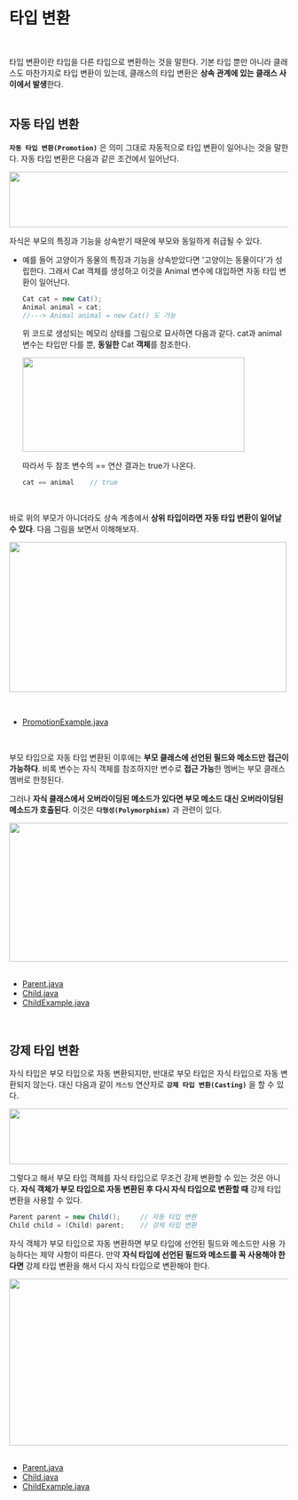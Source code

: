 # 타입 변환
<br/>

타입 변환이란 타입을 다른 타입으로 변환하는 것을 말한다.
기본 타입 뿐만 아니라 클래스도 마찬가지로 타입 변환이 있는데, 클래스의 타입 변환은 **상속 관계에 있는 클래스 사이에서 발생**한다.
<br/>
<br/>

## 자동 타입 변환
**`자동 타입 변환(Promotion)`** 은 의미 그대로 자동적으로 타입 변환이 일어나는 것을 말한다. 자동 타입 변환은 다음과 같은 조건에서 일어난다.

<img src="https://github.com/silxbro/java/assets/142463332/c0a12561-1a90-430c-a8d6-50e426a1b550" width="600" height="100"/><br/>

자식은 부모의 특징과 기능을 상속받기 때문에 부모와 동일하게 취급될 수 있다.
- 예를 들어 고양이가 동물의 특징과 기능을 상속받았다면 '고양이는 동물이다'가 성립한다.
  그래서 Cat 객체를 생성하고 이것을 Animal 변수에 대입하면 자동 타입 변환이 일어난다.
  
  ```java
  Cat cat = new Cat();
  Animal animal = cat;
  //---> Animal animal = new Cat() 도 가능
  ```
  위 코드로 생성되는 메모리 상태를 그림으로 묘사하면 다음과 같다. cat과 animal 변수는 타입만 다를 뿐, **동일한** Cat **객체**를 참조한다.

  <img src="https://github.com/silxbro/java/assets/142463332/a97ff32b-9b76-47b0-b60d-10a04b673b1f" width="400" height="170"/>

  따라서 두 참조 변수의 == 연산 결과는 true가 나온다.
  ```java
  cat == animal    // true
  ```
<br/>

바로 위의 부모가 아니더라도 상속 계층에서 **상위 타입이라면 자동 타입 변환이 일어날 수 있다**. 다음 그림을 보면서 이해해보자.

<img src="https://github.com/silxbro/java/assets/142463332/3685998d-2807-4f30-99ea-4e9fdca1e02e" width="500" height="270"/><br/>

<br/>

- [PromotionExample.java](https://github.com/silxbro/java/blob/main/src/thisisjava/ch07/sec07/exam01/PromotionExample.java)
<br/>

부모 타입으로 자동 타입 변환된 이후에는 **부모 클래스에 선언된 필드와 메소드만 접근이 가능하다**. 비록 변수는 자식 객체를 참조하지만 변수로 **접근 가능**한 멤버는
부모 클래스 멤버로 한정된다.

그러나 **자식 클래스에서 오버라이딩된 메소드가 있다면 부모 메소드 대신 오버라이딩된 메소드가 호출된다**. 이것은 **`다형성(Polymorphism)`** 과 관련이 있다.

<img src="https://github.com/silxbro/java/assets/142463332/888572a8-4617-4af1-8ef4-f173fbd67867" width="550" height="250"/><br/>
<br/>

- [Parent.java](https://github.com/silxbro/java/blob/main/src/thisisjava/ch07/sec07/exam02/Parent.java)
- [Child.java](https://github.com/silxbro/java/blob/main/src/thisisjava/ch07/sec07/exam02/Child.java)
- [ChildExample.java](https://github.com/silxbro/java/blob/main/src/thisisjava/ch07/sec07/exam02/ChildExample.java)

<br/>

## 강제 타입 변환
자식 타입은 부모 타입으로 자동 변환되지만, 반대로 부모 타입은 자식 타입으로 자동 변환되지 않는다. 대신 다음과 같이 `캐스팅` 연산자로 **`강제 타입 변환(Casting)`** 을 할 수 있다.

<img src="https://github.com/silxbro/java/assets/142463332/bdeb6688-e51b-41b8-b5ed-78597e814a64" width="600" height="100"/><br/>

그렇다고 해서 부모 타입 객체를 자식 타입으로 무조건 강제 변환할 수 있는 것은 아니다.
**자식 객체가 부모 타입으로 자동 변환된 후 다시 자식 타입으로 변환할 때** 강제 타입 변환을 사용할 수 있다.
```java
Parent parent = new Child();     // 자동 타입 변환
Child child = (Child) parent;    // 강제 타입 변환
```
자식 객체가 부모 타입으로 자동 변환하면 부모 타입에 선언된 필드와 메소드만 사용 가능하다는 제약 사항이 따른다. 만약 **자식 타입에 선언된 필드와 메소드를 꼭 사용해야 한다면**
강제 타입 변환을 해서 다시 자식 타입으로 변환해야 한다.

<img src="https://github.com/silxbro/java/assets/142463332/1d3c27f4-a11d-4472-8c95-8cbc7b6aada6" width="550" height="300"/><br/>
<br/>

- [Parent.java](https://github.com/silxbro/java/blob/main/src/thisisjava/ch07/sec07/exam03/Parent.java)
- [Child.java](https://github.com/silxbro/java/blob/main/src/thisisjava/ch07/sec07/exam03/Child.java)
- [ChildExample.java](https://github.com/silxbro/java/blob/main/src/thisisjava/ch07/sec07/exam03/ChildExample.java)
